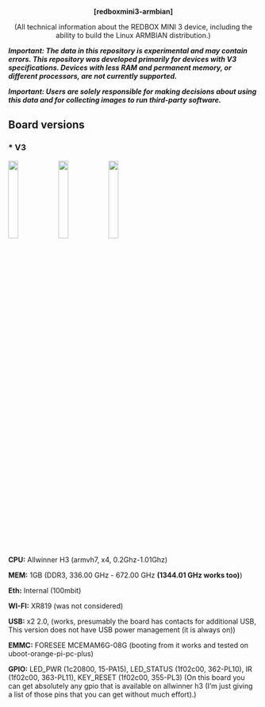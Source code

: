 <div id="header" align="center">

<b>[redboxmini3-armbian]</b>

(All technical information about the REDBOX MINI 3 device, including the ability to build the Linux ARMBIAN distribution.)
</div>


<b><i>Important: The data in this repository is experimental and may contain errors. This repository was developed primarily for devices with V3 specifications. Devices with less RAM and permanent memory, or different processors, are not currently supported.</b></i>

<b><i>Important: Users are solely responsible for making decisions about using this data and for collecting images to run third-party software.</b></i>

## Board versions

### * V3

<b><img src="./img/V301.jpg" width="20%"></img><img src="./img/V302.jpg" width="20%"></img><img src="./img/V303.jpg" width="20%"></img></b>

<b>CPU:</b> Allwinner H3 (armvh7, x4, 0.2Ghz-1.01Ghz)

<b>MEM:</b> 1GB (DDR3, 336.00 GHz - 672.00 GHz <b>(1344.01 GHz works too)</b>)

<b>Eth:</b> Internal (100mbit)

<b>WI-FI:</b> XR819 (was not considered)

<b>USB:</b> x2 2.0, (works, presumably the board has contacts for additional USB, This version does not have USB power management (it is always on))

<b>EMMC:</b> FORESEE MCEMAM6G-08G (booting from it works and tested on uboot-orange-pi-pc-plus)

<b>GPIO:</b> LED_PWR (1c20800, 15-PA15), LED_STATUS (1f02c00, 362-PL10), IR (1f02c00, 363-PL11), KEY_RESET (1f02c00, 355-PL3) (On this board you can get absolutely any gpio that is available on allwinner h3 (I’m just giving a list of those pins that you can get without much effort).)

